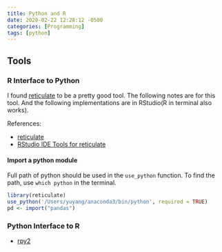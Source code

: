 ```yaml
---
title: Python and R
date: 2020-02-22 12:28:12 -0500
categories: [Programming]
tags: [python]
---
```


## Tools

### R Interface to Python

I found [reticulate](https://blog.rstudio.com/tags/reticulate) to be a pretty good tool. The following notes are for this tool. And the following implementations are in RStudio(R in terminal also works).

References:
- [reticulate](https://blog.rstudio.com/tags/reticulate)
- [RStudio IDE Tools for reticulate](https://rstudio.github.io/reticulate/articles/rstudio_ide.html)


#### Import a python module
Full path of python should be used in the `use_python` function. To find the path, use `which python` in the terminal.
``` r
library(reticulate)
use_python('/Users/yuyang/anaconda3/bin/python', required = TRUE)
pd <- import("pandas")
```



### Python Interface to R

- [rpy2](https://rpy2.bitbucket.io/)



